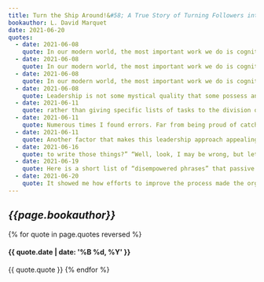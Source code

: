 ```yaml
---
title: Turn the Ship Around!&#58; A True Story of Turning Followers into Leaders
bookauthor: L. David Marquet
date: 2021-06-20
quotes:
  - date: 2021-06-08
    quote: In our modern world, the most important work we do is cognitive; so, it’s not surprising that a structure developed for physical work isn’t optimal for intellectual work. People who are treated as followers have the expectations of followers and act like followers. As
  - date: 2021-06-08
    quote: In our modern world, the most important work we do is cognitive; so, it’s not surprising that a structure developed for physical work isn’t optimal for intellectual work. People who are treated as followers have the expectations of followers and act like followers. As followers, they have limited decision-making authority and little incentive to give the utmost of their intellect, energy, and passion. Those who take orders usually run at half speed, underutilizing their imagination and initiative. While this doesn’t matter much for rowing a trireme, it’s everything for operating a nuclear-powered submarine. This is a
  - date: 2021-06-08
    quote: In our modern world, the most important work we do is cognitive; so, it’s not surprising that a structure developed for physical work isn’t optimal for intellectual work. People who are treated as followers have the expectations of followers and act like followers. As followers, they have limited decision-making authority and little incentive to give the utmost of their intellect, energy, and passion. Those who take orders usually run at half speed, underutilizing their imagination and initiative. While this doesn’t matter much for rowing a trireme, it’s everything for operating a nuclear-powered submarine.
  - date: 2021-06-08
    quote: Leadership is not some mystical quality that some possess and others do not. As humans, we all have what it takes, and we all need to use our leadership abilities in every aspect of our work life.
  - date: 2021-06-11
    quote: rather than giving specific lists of tasks to the division officers and chiefs of the Will Rogers, I gave broad guidance and told them to prepare the task lists and present the lists to me. Rather than telling everyone what we needed to do, I would ask questions about how they thought we should approach a problem. Rather than being the central hub coordinating maintenance between two divisions, I told the division chiefs to talk to each other directly.
  - date: 2021-06-11
    quote: Numerous times I found errors. Far from being proud of catching these mistakes, I lamented my indispensability and worried what would happen when I was tired, asleep, or wrong.
  - date: 2021-06-11
    quote: Another factor that makes this leadership approach appealing is the induced numbness. It absolves subordinates of the hard work of thinking, making decisions, and being responsible and accountable. You are just a cog, an executor of the decisions of others. “Hey, I was only doing what I was told.” People get comfortable with this.
  - date: 2021-06-16
    quote: to write those things?” “Well, look, I may be wrong, but let’s say something doesn’t happen—some report does not get sent or a school date changes and we don’t catch it—and some inspection team is looking at the records. The captain can say, ‘I told him to do it,’ and bully for him. He gets good marks for being very involved, having his fingerprints everywhere. But from my perspective, it’s not helpful; it actually hurts. Not only are they telling me to do stuff I already know I have to do, but also frequently I get told exactly how and when to do it. That takes away any decision-making opportunities I might have.”
  - date: 2021-06-19
    quote: Here is a short list of “disempowered phrases” that passive followers use&#58; Request permission to . . . I would like to . . . What should I do about . . . Do you think we should . . . Could we . . . Here is a short list of “empowered phrases” that active doers use&#58; I intend to . . . I plan on . . . I will . . . We will . . .
  - date: 2021-06-20
    quote: It showed me how efforts to improve the process made the organization more efficient, while efforts to monitor the process made the organization less efficient.
---
```

## *{{page.bookauthor}}*

{% for quote in page.quotes reversed %}
#### {{ quote.date | date: '%B %d, %Y' }}
{{ quote.quote }}
{% endfor %}
